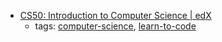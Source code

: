 * [CS50: Introduction to Computer Science | edX](https://www.edx.org/course/introduction-computer-science-harvardx-cs50x)
    * tags: [computer-science](../tags/computer-science.md), [learn-to-code](../tags/learn-to-code.md)
